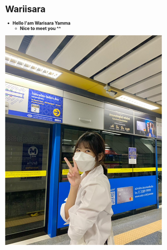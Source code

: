 # Wariisara
- **Hello I'am Warisara Yamma**
    - **Nice to meet you ^^**
      
![me](/photome.jpg)
